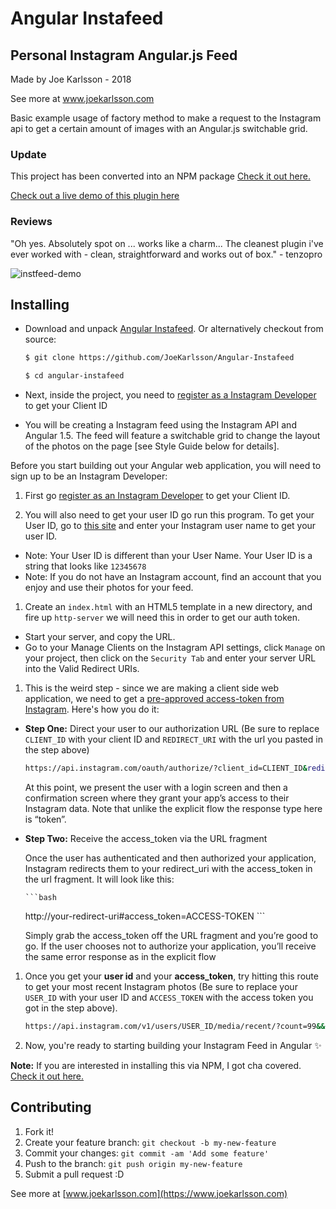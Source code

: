 # Angular Instafeed
## Personal Instagram Angular.js Feed

Made by Joe Karlsson - 2018

See more at www.joekarlsson.com

Basic example usage of factory method to make a request to the Instagram api to get a certain amount of images with an Angular.js switchable grid.


### Update

This project has been converted into an NPM package [Check it out here.](https://www.npmjs.com/package/angular-instafeed)

[Check out a live demo of this plugin here](https://www.joekarlsson.com/portfolio/instafeed-angular-js-instagram-feed/)


### Reviews

"Oh yes. Absolutely spot on ... works like a charm... The cleanest plugin i've ever worked with - clean, straightforward and works out of box." - tenzopro

![instfeed-demo](https://cloud.githubusercontent.com/assets/4650739/13266964/ac6deb2e-da1e-11e5-9e80-773c19327caa.jpg)

## Installing

* Download and unpack [Angular Instafeed](https://github.com/JoeKarlsson/Angular-Instafeed). Or alternatively checkout from source:

    ```bash
    $ git clone https://github.com/JoeKarlsson/Angular-Instafeed
    ```

    ```bash
    $ cd angular-instafeed
    ```

* Next, inside the project, you need to [register as a Instagram Developer](https://instagram.com/developer/clients/manage/) to get your Client ID

* You will be creating a Instagram feed using the Instagram API and Angular 1.5. The feed will feature a switchable grid to change the layout of the photos on the page [see Style Guide below for details].

Before you start building out your Angular web application, you will need to sign up to be an Instagram Developer:

1. First go [register as an Instagram Developer](https://instagram.com/developer/clients/manage/) to get your Client ID.

1. You will also need to get your user ID go run this program. To get your User ID, go to [this site](http://jelled.com/instagram/lookup-user-id) and enter your Instagram user name to get your user ID.

  * Note: Your User ID is different than your User Name. Your User ID is a string that looks like `12345678`
  * Note: If you do not have an Instagram account, find an account that you enjoy and use their photos for your feed.

1. Create an `index.html` with an HTML5 template in a new directory, and fire up `http-server` we will need this in order to get our auth token.

  * Start your server, and copy the URL.
  * Go to your Manage Clients on the Instagram API settings, click `Manage` on your project, then click on the `Security Tab` and enter your server URL into the Valid Redirect URIs.

1. This is the weird step - since we are making a client side web application, we need to get a [pre-approved access-token from Instagram](https://www.instagram.com/developer/authentication/). Here's how you do it:

  * __Step One:__ Direct your user to our authorization URL (Be sure to replace `CLIENT_ID` with your client ID and `REDIRECT_URI` with the url you pasted in the step above)

	```bash
    https://api.instagram.com/oauth/authorize/?client_id=CLIENT_ID&redirect_uri=REDIRECT_URI&response_type=token
	```

    At this point, we present the user with a login screen and then a confirmation screen where they grant your app’s access to their Instagram data. Note that unlike the explicit flow the response type here is “token”.

  * __Step Two:__ Receive the access_token via the URL fragment

    Once the user has authenticated and then authorized your application, Instagram redirects them to your redirect_uri with the access_token in the url fragment. It will look like this:

		```bash
      http://your-redirect-uri#access_token=ACCESS-TOKEN
		```

    Simply grab the access_token off the URL fragment and you’re good to go. If the user chooses not to authorize your application, you’ll receive the same error response as in the explicit flow

1. Once you get your **user id** and your **access_token**, try hitting this route to get your most recent Instagram photos (Be sure to replace your `USER_ID` with your user ID and `ACCESS_TOKEN` with the access token you got in the step above).

	```bash
    https://api.instagram.com/v1/users/USER_ID/media/recent/?count=99&&callback=JSON_CALLBACK&access_token=ACCESS_TOKEN
	```

1. Now, you're ready to starting building your Instagram Feed in Angular :sparkles:

**Note:** If you are interested in installing this via NPM, I got cha covered. [Check it out here.](https://www.npmjs.com/package/angular-instafeed)


## Contributing

1. Fork it!
2. Create your feature branch: ```git checkout -b my-new-feature```
3. Commit your changes: ```git commit -am 'Add some feature'```
4. Push to the branch: ````git push origin my-new-feature````
5. Submit a pull request :D

See more at [www.joekarlsson.com](https://www.joekarlsson.com)
